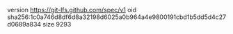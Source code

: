 version https://git-lfs.github.com/spec/v1
oid sha256:1c0a746d8df6d8a32198d6025a0b964a4e9800191cbd1b5dd5d4c27d0689a834
size 9293
